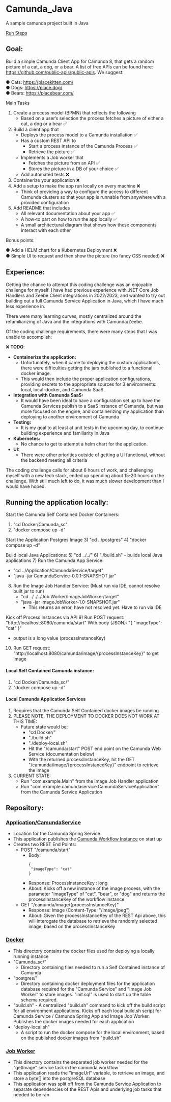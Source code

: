# Camunda_Java
A sample camunda project built in Java

[Run Steps](https://github.com/mertz1/Camunda_Java?tab=readme-ov-file#running-the-application-locally)

## Goal:
Build a simple Camunda Client App for Camunda 8, that gets a random picture of a cat, a dog,
or a bear. A list of free APIs can be found here: https://github.com/public-apis/public-apis. We
suggest:

● Cats: https://placekitten.com/  
● Dogs: https://place.dog/  
● Bears: https://placebear.com/

Main Tasks
1. Create a process model (BPMN) that reflects the following
   - Based on a user’s selection the process fetches a picture of either a cat, a dog or
  a bear ✅
2. Build a client app that
   - Deploys the process model to a Camunda installation :white_check_mark:
   - Has a custom REST API to
     - Start a process instance of the Camunda Process :white_check_mark:
     - Retrieve the picture :white_check_mark:
    - Implements a Job worker that
      - Fetches the picture from an API :white_check_mark:
      - Stores the picture in a DB of your choice :white_check_mark:
    - Add automated tests :x:
3. Containerize your application :x:
4. Add a setup to make the app run locally on every machine :x:
   - Think of providing a way to configure the access to different Camunda clusters so
that your app is runnable from anywhere with a provided configuration
5. Add README that includes
   - All relevant documentation about your app :white_check_mark:
   - A how-to part on how to run the app locally :white_check_mark:
   - A small architectural diagram that shows how these components interact with
each other

Bonus points: 

  ● Add a HELM chart for a Kubernetes Deployment :x:  
  ● Simple UI to request and then show the picture (no fancy CSS needed) :x:

## Experience:
Getting the chance to attempt this coding challenge was an enjoyable challenge for myself.  I have had previous experience with .NET Core Job Handlers and Zeebe Client integrations in 2022/2023, and wanted to try out building out a full Camunda Service Application in Java, which I have much less experience in.

There were many learning curves, mostly centralized around the refamiliarizing of Java and the integrations with Camunda/Zeebe.

Of the coding challenge requirements, there were many steps that I was unable to accomplish:  

:x: __TODO__:
-  __Containerize the application:__
   - Unfortunately, when it came to deploying the custom applications, there were difficulties getting the jars published to a functional docker image.
   - This would then include the proper application configurations, providing secrets to the appropriate sources for 3 environments: local, local-docker, and Camunda SaaS
 - __Integration with Camunda SaaS:__
   - It would have been ideal to have a configuration set up to have the Camunda Services publish to a SaaS instance of Camunda, but was more focused on the engine, and containerizing my application than deploying to another environment of Camunda
 - __Testing:__
   - It is my goal to at least at unit tests in the upcoming day, to continue building experience and familiarity in Java
 - __Kubernetes:__
   - No chance to get to attempt a helm chart for the application.
 - __UI:__
   - There were other priorities outside of getting a UI functional, without the backend meeting all criteria  

The coding challenge calls for about 6 hours of work, and challenging myself with a new tech stack, ended up spending about 15-20 hours on the challenge.  With still much left to do, it was much slower development than I would have hoped.

## Running the application locally:

Start the Camunda Self Contained Docker Containers:
1) "cd Docker/Camunda_sc"
2) "docker compose up -d"

Start the Application Postgres Image
3) "cd ../postgres"
4) "docker compose up -d"

Build local Java Applications:
5) "cd ../../"
6) "./build.sh" - builds local Java applications
7) Run the Camunda App Service:
   - "cd ../Application/CamundaService/target"
   - "java -jar CamundaService-0.0.1-SNAPSHOT.jar"
8) Run the Image Job Handler Service: (Must run via IDE, cannot resolve built jar to run)
   - "cd ../../../Job Worker/ImageJobWorker/target"
   - "java -jar ImageJobWorker-1.0-SNAPSHOT.jar"
      - This returns an error, have not resolved yet.  Have to run via IDE

Kick off Process Instances via API
9) Run POST request: "http://localhost:8080/camunda/start" With body (JSON): "{ "imageType": "cat" }"
   - output is a long value (processInstanceKey)
10) Run GET request: "http://localhost:8080/camunda/image/{processInstanceKey}" to get Image

#### Local Self Contained Camunda instance:
1) "cd Docker/Camunda_sc/"
2) "docker compose up -d"

#### Local Camunda Application Services
1) Requires that the Camunda Self Contained docker images be running
2) PLEASE NOTE, THE DEPLOYMENT TO DOCKER DOES NOT WORK AT THIS TIME:
   - Future state would be:
     - "cd Docker/"
     - "./build.sh"
     - "./deploy-local.sh"
     - Hit the "/camunda/start" POST end point on the Camunda Web Service (documentation below)
     - With the returned processInstanceKey, hit the GET "/camunda/image/{processInstanceKey}" endpoint to retrieve the image
3) CURRENT STATE:
   - Run "com.example.Main" from the Image Job Handler application
   - Run "com.example.camundaservice.CamundaServiceApplication" from the Camunda Service Application


## Repository:
### [Application/CamundaService](https://github.com/mertz1/Camunda_Java/tree/main/Application/CamundaService)
  - Location for the Camunda Spring Service
  - This application publishes the [Camunda Workflow Instance](https://github.com/mertz1/Camunda_Java/blob/main/Application/CamundaService/src/main/resources/ImageProcess.bpmn) on start up
  - Creates two REST End Points:
      - POST "/camunda/start"
        - Body:
           ```
           {
            "imageType": "cat"
           }
           ```
        - Response: ProcessInstanceKey : long
        - About: Kicks off a new instance of the image process, with the parameter "imageType" of "cat", "bear", or "dog" and returns the processInstanceKey of the workflow instance   
      - GET "/camunda/image/{processInstanceKey}"
        - Response: Image (Content-Type: "/image/jpeg")
        - About: Given the processInstanceKey of the REST Api above, this will interogate the database to retrieve the randomly selected image, based on the processInstanceKey
       
    
### [Docker](https://github.com/mertz1/Camunda_Java/tree/main/Docker)
  - This directory contains the docker files used for deploying a locally running instance
  - "Camunda_sc/"
    - Directory containing files needed to run a Self Contained instance of Camunda
  - "postgres/"
    -  Directory containing docker deployment files for the application database required for the "Camunda Service" and "Image Job Worker" to store images.  "init.sql" is used to start up the table schema required. 
  -  "build.sh"
    - A centralized "build.sh" command to kick off the build script for all environment applications.  Kicks off each local build.sh script for Camunda Service / Camunda Spring App and Image Job Worker.  Publishes the docker images needed for each application
   - "deploy-local.sh"
     - A script to run the docker compose for the local environment, based on the published docker images from "build.sh"
    
### [Job Worker](https://github.com/mertz1/Camunda_Java/tree/main/Job%20Worker)
  - This directory contains the separated job worker needed for the "getImage" service task in the camunda workflow
  - This application reads the "imageUrl" variable, to retrieve an image, and store a byte[] into the postgreSQL database
  - This application was split off from the Camunda Service Application to separate dependencies of the REST Apis and underlying job tasks that needed to be ran
